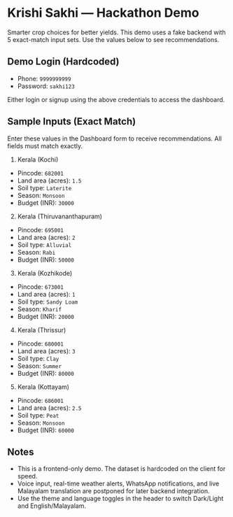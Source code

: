 # Krishi Sakhi — Hackathon Demo

Smarter crop choices for better yields. This demo uses a fake backend with 5 exact-match input sets. Use the values below to see recommendations.

## Demo Login (Hardcoded)

- Phone: `9999999999`
- Password: `sakhi123`

Either login or signup using the above credentials to access the dashboard.

## Sample Inputs (Exact Match)

Enter these values in the Dashboard form to receive recommendations. All fields must match exactly.

1) Kerala (Kochi)
- Pincode: `682001`
- Land area (acres): `1.5`
- Soil type: `Laterite`
- Season: `Monsoon`
- Budget (INR): `30000`

2) Kerala (Thiruvananthapuram)
- Pincode: `695001`
- Land area (acres): `2`
- Soil type: `Alluvial`
- Season: `Rabi`
- Budget (INR): `50000`

3) Kerala (Kozhikode)
- Pincode: `673001`
- Land area (acres): `1`
- Soil type: `Sandy Loam`
- Season: `Kharif`
- Budget (INR): `20000`

4) Kerala (Thrissur)
- Pincode: `680001`
- Land area (acres): `3`
- Soil type: `Clay`
- Season: `Summer`
- Budget (INR): `80000`

5) Kerala (Kottayam)
- Pincode: `686001`
- Land area (acres): `2.5`
- Soil type: `Peat`
- Season: `Monsoon`
- Budget (INR): `60000`

## Notes
- This is a frontend-only demo. The dataset is hardcoded on the client for speed.
- Voice input, real-time weather alerts, WhatsApp notifications, and live Malayalam translation are postponed for later backend integration.
- Use the theme and language toggles in the header to switch Dark/Light and English/Malayalam.
